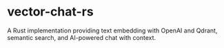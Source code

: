 # vector-chat-rs
A Rust implementation providing text embedding with OpenAI and Qdrant, semantic search, and AI-powered chat with context.
